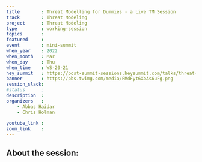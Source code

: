 ```yaml
---
title        : Threat Modelling for Dummies - a Live TM Session
track        : Threat Modeling
project      : Threat Modeling
type         : working-session
topics       :
featured     :
event        : mini-summit
when_year    : 2022
when_month   : Mar
when_day     : Thu
when_time    : WS-20-21
hey_summit   : https://post-summit-sessions.heysummit.com/talks/threat-modelling-for-dummies-a-live-tm-session/
banner       : https://pbs.twimg.com/media/FMdFyt6XoAs6uFg.png
session_slack:
#status      : 
description  :
organizers   :
    - Abbas Haidar
    - Chris Holman
    
youtube_link : 
zoom_link    : 
---
```


## About the session:
